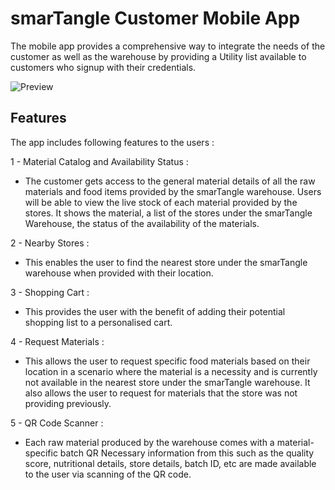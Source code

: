 # smarTangle Customer Mobile App

The mobile app provides a comprehensive way to integrate the needs of the customer as well as the warehouse by providing a Utility list available to customers who signup with their credentials.

![Preview](https://github.com/rahulsunil2/smarTangle/blob/master/FlutterApp/ibm_hack_try/images/mobile_screenshots.jpeg)

## Features

The app includes following features to the users : 

1 - Material Catalog and Availability Status :  
  - The customer gets access to the general material details of all the raw materials and food items provided by the smarTangle warehouse. Users will be able to view the live stock of each material provided by the stores. It shows the material, a list of the stores under the smarTangle Warehouse, the status of the availability of the materials.
  
2 - Nearby Stores :  
  - This enables the user to find the nearest store under the smarTangle warehouse when provided with their location. 
  
3 - Shopping Cart : 
  - This provides the user with the benefit of adding their potential shopping list to a personalised cart. 
  
4 - Request Materials : 
  - This allows the user to request specific food materials based on their location in a scenario where the material is a necessity and is currently not available in the nearest store under the smarTangle warehouse. It also allows the user to request for materials that the store was not providing previously.
  
5 - QR Code Scanner :
  - Each raw material produced by the warehouse comes with a material-specific batch QR Necessary information from this such as the quality score, nutritional details, store details, batch ID, etc are made available to the user via scanning of the QR code.
  
